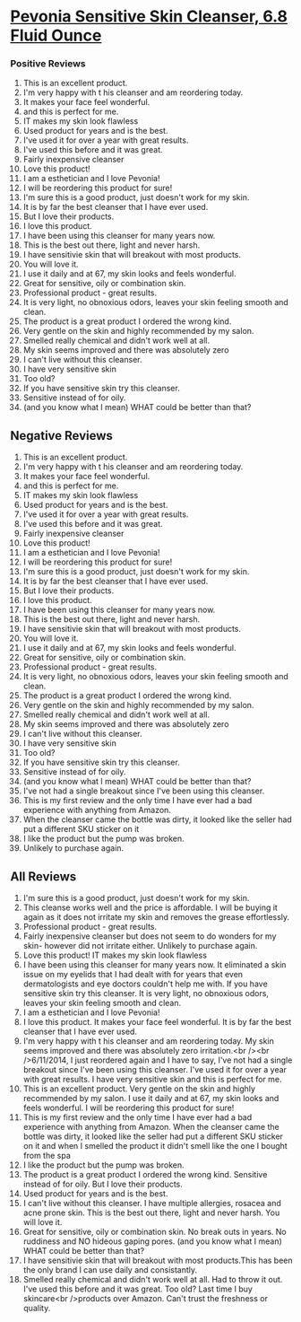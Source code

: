 # [Pevonia Sensitive Skin Cleanser, 6.8 Fluid Ounce](https://products.checkmycream.com/products/Pevonia-Sensitive-Skin-Cleanser-6.8-Fluid-Ounce.html)

### Positive Reviews

<ol>
      <li>This is an excellent product.  </li>
      <li>I&#x27;m very happy with t his cleanser and am reordering today.  </li>
      <li>It makes your face feel wonderful.  </li>
      <li>and this is perfect for me.</li>
      <li>IT makes my skin look flawless</li>
      <li>Used product for years and is the best.</li>
      <li>I&#x27;ve used it for over a year with great results.</li>
      <li>I&#x27;ve used this before and it was great.  </li>
      <li>Fairly inexpensive cleanser</li>
      <li>Love this product!</li>
      <li>I am a esthetician and I love Pevonia!</li>
      <li>I will be reordering this product for sure!</li>
      <li>I&#x27;m sure this is a good product, just doesn&#x27;t work for my skin.</li>
      <li>It is by far the best cleanser that I have ever used.</li>
      <li>But I love their products.</li>
      <li>I love this product.  </li>
      <li>I have been using this cleanser for many years now.</li>
      <li>This is the best out there, light and never harsh.  </li>
      <li>I have sensitivie skin that will breakout with most products.</li>
      <li>You will love it.</li>
      <li>I use it daily and at 67, my skin looks and feels wonderful.  </li>
      <li>Great for sensitive, oily or combination skin.</li>
      <li>Professional product - great results.</li>
      <li>It is very light, no obnoxious odors, leaves your skin feeling smooth and clean.</li>
      <li>The product is a great product I ordered the wrong kind.  </li>
      <li>Very gentle on the skin and highly recommended by my salon.  </li>
      <li>Smelled really chemical and didn&#x27;t work well at all.</li>
      <li>My skin seems improved and there was absolutely zero</li>
      <li>I can&#x27;t live without this cleanser.  </li>
      <li>I have very sensitive skin</li>
      <li>Too old?  </li>
      <li>If you have sensitive skin try this cleanser.</li>
      <li>Sensitive instead of for oily.  </li>
      <li>(and you know what I mean) WHAT could be better than that?</li>
</ol>


<h2>Negative Reviews</h2>
<ol>
<li> This is an excellent product.  </li>
<li> I&#x27;m very happy with t his cleanser and am reordering today.  </li>
<li> It makes your face feel wonderful.  </li>
<li> and this is perfect for me.</li>
<li> IT makes my skin look flawless</li>
<li> Used product for years and is the best.</li>
<li> I&#x27;ve used it for over a year with great results.</li>
<li> I&#x27;ve used this before and it was great.  </li>
<li> Fairly inexpensive cleanser</li>
<li> Love this product!</li>
<li> I am a esthetician and I love Pevonia!</li>
<li> I will be reordering this product for sure!</li>
<li> I&#x27;m sure this is a good product, just doesn&#x27;t work for my skin.</li>
<li> It is by far the best cleanser that I have ever used.</li>
<li> But I love their products.</li>
<li> I love this product.  </li>
<li> I have been using this cleanser for many years now.</li>
<li> This is the best out there, light and never harsh.  </li>
<li> I have sensitivie skin that will breakout with most products.</li>
<li> You will love it.</li>
<li> I use it daily and at 67, my skin looks and feels wonderful.  </li>
<li> Great for sensitive, oily or combination skin.</li>
<li> Professional product - great results.</li>
<li> It is very light, no obnoxious odors, leaves your skin feeling smooth and clean.</li>
<li> The product is a great product I ordered the wrong kind.  </li>
<li> Very gentle on the skin and highly recommended by my salon.  </li>
<li> Smelled really chemical and didn&#x27;t work well at all.</li>
<li> My skin seems improved and there was absolutely zero</li>
<li> I can&#x27;t live without this cleanser.  </li>
<li> I have very sensitive skin</li>
<li> Too old?  </li>
<li> If you have sensitive skin try this cleanser.</li>
<li> Sensitive instead of for oily.  </li>
<li> (and you know what I mean) WHAT could be better than that?</li>
<li> I&#x27;ve not had a single breakout since I&#x27;ve been using this cleanser.  </li>
<li> This is my first review and the only time I have ever had a bad experience with anything from Amazon.</li>
<li> When the cleanser came the bottle was dirty, it looked like the seller had put a different SKU sticker on it</li>
<li> I like the product but the pump was broken.</li>
<li> Unlikely to purchase again.</li>
</ol>

<h2>All Reviews</h2>

<ol>
    <li> I&#x27;m sure this is a good product, just doesn&#x27;t work for my skin.</li>
    <li> This cleanse works well and the price is affordable. I will be buying it again as it does not irritate my skin and removes the grease effortlessly.</li>
    <li> Professional product - great results.</li>
    <li> Fairly inexpensive cleanser but does not seem to do wonders for my skin- however did not irritate either.  Unlikely to purchase again.</li>
    <li> Love this product! IT makes my skin look flawless</li>
    <li> I have been using this cleanser for many years now. It eliminated a skin issue on my eyelids that I had dealt with for years that even dermatologists and eye doctors couldn&#x27;t help me with. If you have sensitive skin try this cleanser. It is very light, no obnoxious odors, leaves your skin feeling smooth and clean.</li>
    <li> I am a esthetician and I love Pevonia!</li>
    <li> I love this product.  It makes your face feel wonderful.  It is by far the best cleanser that I have ever used.</li>
    <li> I&#x27;m very happy with t his cleanser and am reordering today.  My skin seems improved and there was absolutely zero irritation.&lt;br /&gt;&lt;br /&gt;6/11/2014, I just reordered again and I have to say, I&#x27;ve not had a single breakout since I&#x27;ve been using this cleanser.  I&#x27;ve used it for over a year with great results. I have very sensitive skin and this is perfect for me.</li>
    <li> This is an excellent product.  Very gentle on the skin and highly recommended by my salon.  I use it daily and at 67, my skin looks and feels wonderful.  I will be reordering this product for sure!</li>
    <li> This is my first review and the only time I have ever had a bad experience with anything from Amazon. When the cleanser came the bottle was dirty, it looked like the seller had put a different SKU sticker on it and when I smelled the product it didn&#x27;t smell like the one I bought from the spa</li>
    <li> I like the product but the pump was broken.</li>
    <li> The product is a great product I ordered the wrong kind.  Sensitive instead of for oily.  But I love their products.</li>
    <li> Used product for years and is the best.</li>
    <li> I can&#x27;t live without this cleanser.  I have multiple allergies, rosacea and acne prone skin.  This is the best out there, light and never harsh.  You will love it.</li>
    <li> Great for sensitive, oily or combination skin. No break outs in years. No ruddiness and NO hideous gaping pores. (and you know what I mean) WHAT could be better than that?</li>
    <li> I have sensitivie skin that will breakout with most products.This has been the only brand I can use daily and consistantly.</li>
    <li> Smelled really chemical and didn&#x27;t work well at all. Had to throw it out. I&#x27;ve used this before and it was great.  Too old?  Last time I buy skincare&lt;br /&gt;products over Amazon.  Can&#x27;t trust the freshness or quality.</li>
</ol>




